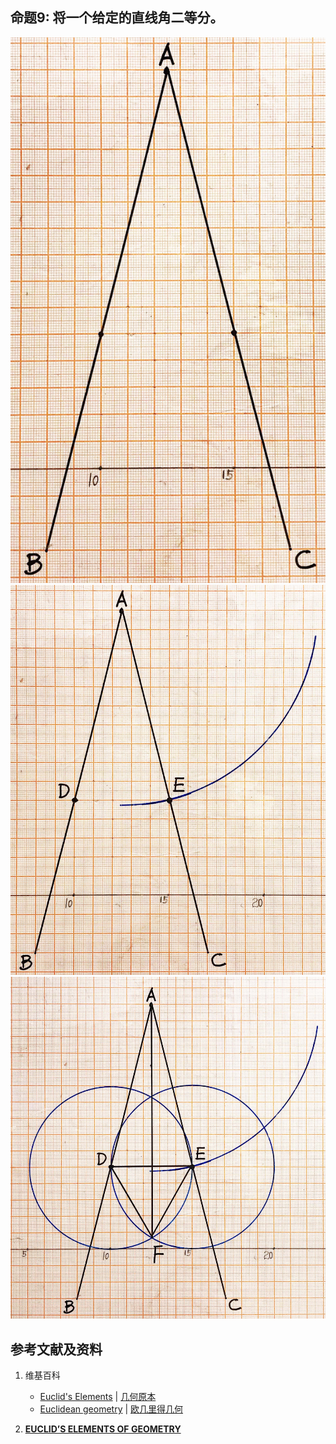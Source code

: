 ## 命题9: 将一个给定的直线角二等分。
![](/images/欧几里得几何/欧几里得元素中典型的几何实验/卷1部分1命题/9a1.jpg)
![](/images/欧几里得几何/欧几里得元素中典型的几何实验/卷1部分1命题/9a2.jpg)
![](/images/欧几里得几何/欧几里得元素中典型的几何实验/卷1部分1命题/9a3.jpg)

## 参考文献及资料

1. 维基百科
	- [Euclid's Elements](https://en.wikipedia.org/wiki/Euclid%27s_Elements) | [几何原本](https://zh.wikipedia.org/wiki/%E5%87%A0%E4%BD%95%E5%8E%9F%E6%9C%AC) 
	- [Euclidean geometry](https://en.wikipedia.org/wiki/Euclidean_geometry) | [欧几里得几何](https://zh.wikipedia.org/wiki/%E6%AC%A7%E5%87%A0%E9%87%8C%E5%BE%97%E5%87%A0%E4%BD%95) 

2. [**EUCLID’S ELEMENTS OF GEOMETRY**](https://farside.ph.utexas.edu/books/Euclid/Elements.pdf) 



